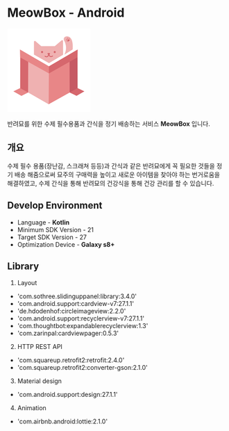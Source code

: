 # MeowBox - Android

![](/image/meow_box.png)


반려묘를 위한 수제 필수용품과 간식을 정기 배송하는 서비스 **MeowBox** 입니다.

## 개요

수제 필수 용품(장난감, 스크래쳐 등등)과 간식과 같은 반려묘에게 꼭 필요한 것들을 정기 배송 해줌으로써 묘주의 구매력을 높이고 새로운 아이템을 찾아야 하는 번거로움을 해결하였고, 수제 간식을 통해 반려묘의 건강식을 통해 건강 관리를 할 수 있습니다. 


## Develop Environment

* Language - **Kotlin**
* Minimum SDK Version - 21
* Target SDK Version - 27
* Optimization Device - **Galaxy s8+**


## Library

1. Layout
* 'com.sothree.slidinguppanel:library:3.4.0'
* 'com.android.support:cardview-v7:27.1.1'
* 'de.hdodenhof:circleimageview:2.2.0'
* 'com.android.support:recyclerview-v7:27.1.1'
* 'com.thoughtbot:expandablerecyclerview:1.3'
* 'com.zarinpal:cardviewpager:0.5.3'

2. HTTP REST API
* 'com.squareup.retrofit2:retrofit:2.4.0'
* 'com.squareup.retrofit2:converter-gson:2.1.0'

3. Material design
* 'com.android.support:design:27.1.1'

4. Animation
* 'com.airbnb.android:lottie:2.1.0'

